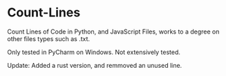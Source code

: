# Count-Lines
Count Lines of Code in Python, and JavaScript Files, works to a degree on other files types such as .txt.

Only tested in PyCharm on Windows. Not extensively tested.

Update: 
Added a rust version, and remmoved an unused line.
